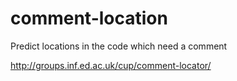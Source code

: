 # comment-location
Predict locations in the code which need a comment

http://groups.inf.ed.ac.uk/cup/comment-locator/
